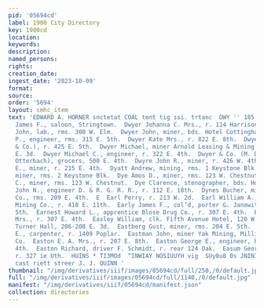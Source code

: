 ```yaml
---
pid: '05694cd'
label: 1900 City Directory
key: 1900cd
location: 
keywords: 
description: 
named_persons: 
rights: 
creation_date: 
ingest_date: '2023-10-09'
format: 
source: 
order: '5694'
layout: cmhc_item
text: 'EDWARD A. HORNER snctetat COAL tent tig ssi. trtanc  DWY '' 185 EAS  Dwyer
  James F., saloon, Stringtown.  Dwyer Johanna C. Mrs., r. 114 Harrison av.  Dwyer
  John, lab., rms. 300 W. Elm.  Dwyer John, miner, bds. Hotel Cottingham.  Dwyer John
  P., engineer, rms. 315 E. 5th.  Dwyer Kate Mrs., r. 822 E. 8th.  Dwyer Michael (Dwyer
  & Co.), r. 425 E. 5th.  Dwyer Michael, miner Arnold Leasing & Mining Co., rms. 222
  E. 3d.  Dwyer Michael C., engineer, r. 322 E. 4th.  Dwyer & Co. (M. Dwyer and W.
  Otterbach), grocers, 500 E. 4th.  Dwyre John R., miner, r. 426 W. 4th.  Dwyre William
  E., miner, r. 215 E. 4th.  Dyatt Andrew, mining, rms. 1 Keystone Blk.  Dyatt Hugh,
  miner, rms. 2 Keystone Blk.  Dye Amos D., miner, rms. 123 W. Chestnut.  Dye Asa
  C., miner, rms. 123 W. Chestnut.  Dye Clarence, stenographer, bds. Hotel Vendome.  Dyer
  John N., engineer D. & R. G. R. R., r. 112 E. 18th.  Dynes Bucher, miner Bohn’ Mining
  Co., rms. 209 E. 4th.  E  Earl Perry, r. 213 W. 2d.  Earl William A., engineer Ibex
  Mining Co., r. 418 E. 11th.  Early James F., col’d, porter G. Janowitz, r. 212 W.
  5th.  Earnest Howard L., apprentice Blose Drug Co., r. 307 E. 4th.  Earnest M. E.
  Mrs., r. 307 E. 4th.  Easley William, clk. Fifth Avenue Hotel, 120 W. 5th.  East
  Turner Hall, 206-208 E. 3d.  Eastberg Gust, miner, rms. 204 E. 5th.  Eastman Erastus
  E., carpenter, r. 1409 Poplar.  Eastman John, miner Yak Mining, Milling and Tunnel
  Co.  Easton E. A. Mrs., r. 207 E. 8th.  Easton George E., engineer, bds. 532 E.
  4th.  Easton Richard, driver F. Schmidt, r. rear 124 Oak.  Easum George N., engineer,
  r. 327 ie Uth.  HUINS * TI3MOd  “INWIAY NOSIUUYH vig  SUy0u8 0s JNINIW  PAPER HANGING,
  cast riett streer J. J. QUINN '
thumbnail: "/img/derivatives/iiif/images/05694cd/full/250,/0/default.jpg"
full: "/img/derivatives/iiif/images/05694cd/full/1140,/0/default.jpg"
manifest: "/img/derivatives/iiif/05694cd/manifest.json"
collection: directories
---
```


